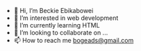 - 👋 Hi, I’m Beckie Ebikabowei
- 👀 I’m interested in web development
- 🌱 I’m currently learning HTML
- 💞️ I’m looking to collaborate on ...
- 📫 How to reach me bogeads@gmail.com

<!---
Becks28/Becks28 is a ✨ special ✨ repository because its `README.md` (this file) appears on your GitHub profile.
You can click the Preview link to take a look at your changes.
--->
